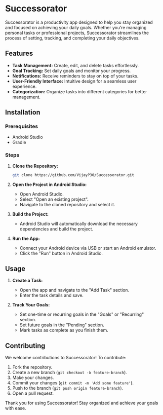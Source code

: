 # Successorator

Successorator is a productivity app designed to help you stay organized and focused on achieving your daily goals. Whether you're managing personal tasks or professional projects, Successorator streamlines the process of setting, tracking, and completing your daily objectives.

## Features

- **Task Management:** Create, edit, and delete tasks effortlessly.
- **Goal Tracking:** Set daily goals and monitor your progress.
- **Notifications:** Receive reminders to stay on top of your tasks.
- **User-Friendly Interface:** Intuitive design for a seamless user experience.
- **Categorization:** Organize tasks into different categories for better management.

## Installation

### Prerequisites

- Android Studio
- Gradle

### Steps

1. **Clone the Repository:**
    ```bash
    git clone https://github.com/VijayP30/Successorator.git
    ```
2. **Open the Project in Android Studio:**
    - Open Android Studio.
    - Select "Open an existing project".
    - Navigate to the cloned repository and select it.

3. **Build the Project:**
    - Android Studio will automatically download the necessary dependencies and build the project.

4. **Run the App:**
    - Connect your Android device via USB or start an Android emulator.
    - Click the "Run" button in Android Studio.

## Usage

1. **Create a Task:**
   - Open the app and navigate to the "Add Task" section.
   - Enter the task details and save.

2. **Track Your Goals:**
   - Set one-time or recurring goals in the "Goals" or "Recurring" section.
   - Set future goals in the "Pending" section.
   - Mark tasks as complete as you finish them.

## Contributing

We welcome contributions to Successorator! To contribute:

1. Fork the repository.
2. Create a new branch (`git checkout -b feature-branch`).
3. Make your changes.
4. Commit your changes (`git commit -m 'Add some feature'`).
5. Push to the branch (`git push origin feature-branch`).
6. Open a pull request.

Thank you for using Successorator! Stay organized and achieve your goals with ease.
